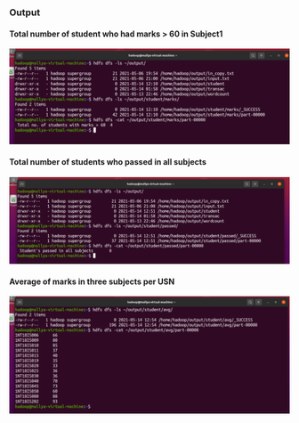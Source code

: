 ### Output

#### Total number of student who had marks > 60 in Subject1
![output](outputs/output1.png)

#### Total number of students who passed in all subjects
![output](outputs/output2.png)

#### Average of marks in three subjects per USN
![output](outputs/output3.png)
